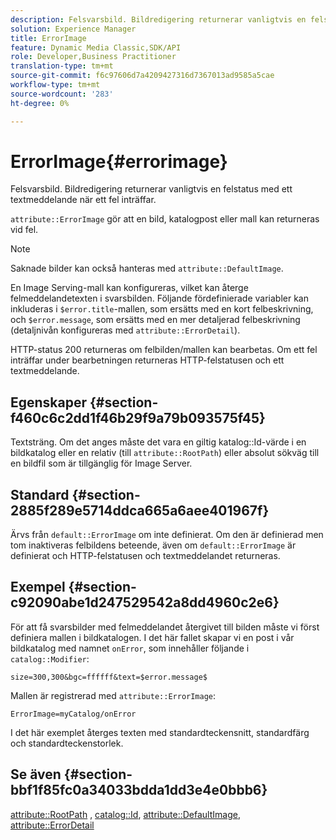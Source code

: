 ```yaml
---
description: Felsvarsbild. Bildredigering returnerar vanligtvis en felstatus med ett textmeddelande när ett fel inträffar.
solution: Experience Manager
title: ErrorImage
feature: Dynamic Media Classic,SDK/API
role: Developer,Business Practitioner
translation-type: tm+mt
source-git-commit: f6c97606d7a4209427316d7367013ad9585a5cae
workflow-type: tm+mt
source-wordcount: '283'
ht-degree: 0%

---
```



# ErrorImage{#errorimage}

Felsvarsbild. Bildredigering returnerar vanligtvis en felstatus med ett textmeddelande när ett fel inträffar.

`attribute::ErrorImage` gör att en bild, katalogpost eller mall kan returneras vid fel.

>[!NOTE]
>
>Saknade bilder kan också hanteras med `attribute::DefaultImage`.

En Image Serving-mall kan konfigureras, vilket kan återge felmeddelandetexten i svarsbilden. Följande fördefinierade variabler kan inkluderas i `$error.title`-mallen, som ersätts med en kort felbeskrivning, och `$error.message`, som ersätts med en mer detaljerad felbeskrivning (detaljnivån konfigureras med `attribute::ErrorDetail`).

HTTP-status 200 returneras om felbilden/mallen kan bearbetas. Om ett fel inträffar under bearbetningen returneras HTTP-felstatusen och ett textmeddelande.

## Egenskaper {#section-f460c6c2dd1f46b29f9a79b093575f45}

Textsträng. Om det anges måste det vara en giltig katalog::Id-värde i en bildkatalog eller en relativ (till `attribute::RootPath`) eller absolut sökväg till en bildfil som är tillgänglig för Image Server.

## Standard {#section-2885f289e5714ddca665a6aee401967f}

Ärvs från `default::ErrorImage` om inte definierat. Om den är definierad men tom inaktiveras felbildens beteende, även om `default::ErrorImage` är definierat och HTTP-felstatusen och textmeddelandet returneras.

## Exempel {#section-c92090abe1d247529542a8dd4960c2e6}

För att få svarsbilder med felmeddelandet återgivet till bilden måste vi först definiera mallen i bildkatalogen. I det här fallet skapar vi en post i vår bildkatalog med namnet `onError`, som innehåller följande i `catalog::Modifier`:

`size=300,300&bgc=ffffff&text=$error.message$`

Mallen är registrerad med `attribute::ErrorImage`:

`ErrorImage=myCatalog/onError`

I det här exemplet återges texten med standardteckensnitt, standardfärg och standardteckenstorlek.

## Se även {#section-bbf1f85fc0a34033bdda1dd3e4e0bbb6}

[attribute::RootPath](../../../../../is-api/image-catalog/image-serving-api-ref/c-image-catalog-reference/c-attributes-reference/r-rootpath.md#reference-17d57e5967be403b8408fa7214017494) ,  [catalog::Id](/help/aem-is-ir-api/is-api/image-catalog/image-serving-api-ref/c-image-catalog-reference/c-image-svg-data-reference/c-image-data-reference/r-id-cat.md),  [attribute::DefaultImage](../../../../../is-api/image-catalog/image-serving-api-ref/c-image-catalog-reference/c-attributes-reference/r-is-cat-defaultimage.md#reference-8e9900e129f54ed68462a3c2fc3bc433),  [attribute::ErrorDetail](../../../../../is-api/image-catalog/image-serving-api-ref/c-image-catalog-reference/c-attributes-reference/r-errordetail.md#reference-4987c8cddcba4c88960170e49cafc561)
